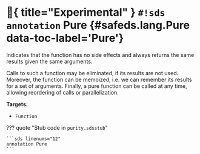 # :test_tube:{ title="Experimental" } `#!sds annotation` Pure {#safeds.lang.Pure data-toc-label='Pure'}

Indicates that the function has no side effects and always returns the same results given the same arguments.

Calls to such a function may be eliminated, if its results are not used. Moreover, the function can be memoized, i.e.
we can remember its results for a set of arguments. Finally, a pure function can be called at any time, allowing
reordering of calls or parallelization.

**Targets:**

- `Function`

??? quote "Stub code in `purity.sdsstub`"

    ```sds linenums="12"
    annotation Pure
    ```
